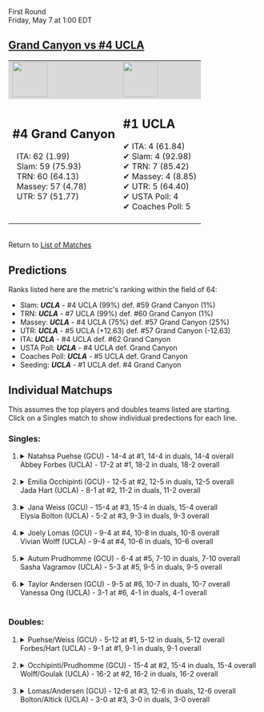 First Round  
Friday, May 7 at 1:00 EDT
## [Grand Canyon vs #4 UCLA](https://www.ncaa.com/game/5833662) 

<table><tr style="background-color: #d9d9d9 !important"><td><img src="https://www.ncaa.com/sites/default/files/images/logos/schools/g/grand-canyon.70.png" width="70" height="70" /></td><td><img src="https://www.ncaa.com/sites/default/files/images/logos/schools/u/ucla.70.png" width="70" height="70" /></td></tr><tr>
<td>  

<h2>#4 Grand Canyon</h2>  
&nbsp; ITA: 62 (1.99)<br>  
&nbsp; Slam: 59 (75.93)<br>  
&nbsp; TRN: 60 (64.13)<br>  
&nbsp; Massey: 57 (4.78)<br>  
&nbsp; UTR: 57 (51.77)<br>  
<br>  

</td>
<td>  

<h2>#1 UCLA</h2>  
&#10004; ITA: 4 (61.84)<br>  
&#10004; Slam: 4 (92.98)<br>  
&#10004; TRN: 7 (85.42)<br>  
&#10004; Massey: 4 (8.85)<br>  
&#10004; UTR: 5 (64.40)<br>  
&#10004; USTA Poll: 4<br>  
&#10004; Coaches Poll: 5<br>  
<br>  

</td>
</tr></table>  


<br>Return to [List of Matches](../index.md)  

## Predictions  

Ranks listed here are the metric's ranking within the field of 64:  
- Slam: ***UCLA*** - #4 UCLA (99%) def. #59 Grand Canyon (1%)  
- TRN: ***UCLA*** - #7 UCLA (99%) def. #60 Grand Canyon (1%)  
- Massey: ***UCLA*** - #4 UCLA (75%) def. #57 Grand Canyon (25%)  
- UTR: ***UCLA*** - #5 UCLA (+12.63) def. #57 Grand Canyon (-12.63)  
- ITA: ***UCLA*** - #4 UCLA def. #62 Grand Canyon  
- USTA Poll: ***UCLA*** - #4 UCLA def. Grand Canyon  
- Coaches Poll: ***UCLA*** - #5 UCLA def. Grand Canyon  
- Seeding: ***UCLA*** - #1 UCLA def. #4 Grand Canyon  

## Individual Matchups  
This assumes the top players and doubles teams listed are starting.  
Click on a Singles match to show individual predections for each line.  

### Singles:  

<ol>
<li><details>
<summary markdown="span">Natahsa Puehse (GCU) - 14-4 at #1, 14-4 in duals, 14-4 overall<br>Abbey Forbes (UCLA) - 17-2 at #1, 18-2 in duals, 18-2 overall</summary>
<h4>Predictions</h4><ul>
<li>Slam: <b><i>UCLA</i></b> - Forbes (99%) def. Puehse (1%)</li>  
<li>TRN: <b><i>UCLA</i></b> - Forbes (99%) def. Puehse (1%)</li>  
<li>Massey: <b><i>UCLA</i></b> - Forbes (75%) def. Puehse (25%)</li>  
<li>UTR: <b><i>UCLA</i></b> - Forbes (98%) def. Puehse (2%)</li>  
<li>ITA: <b><i>UCLA</i></b> - Forbes (46.46) def. Puehse (2.45)</li>  
</ul>
</details>&nbsp;</li>
<li><details>
<summary markdown="span">Emilia Occhipinti (GCU) - 12-5 at #2, 12-5 in duals, 12-5 overall<br>Jada Hart (UCLA) - 8-1 at #2, 11-2 in duals, 11-2 overall</summary>
<h4>Predictions</h4><ul>
<li>Slam: <b><i>UCLA</i></b> - Hart (99%) def. Occhipinti (1%)</li>  
<li>TRN: <b><i>UCLA</i></b> - Hart (99%) def. Occhipinti (1%)</li>  
<li>Massey: <b><i>UCLA</i></b> - Hart (75%) def. Occhipinti (25%)</li>  
<li>UTR: <b><i>UCLA</i></b> - Hart (98%) def. Occhipinti (2%)</li>  
<li>ITA: <b><i>UCLA</i></b> - Hart (12.21) def. Occhipinti (2.15)</li>  
</ul>
</details>&nbsp;</li>
<li><details>
<summary markdown="span">Jana Weiss (GCU) - 15-4 at #3, 15-4 in duals, 15-4 overall<br>Elysia Bolton (UCLA) - 5-2 at #3, 9-3 in duals, 9-3 overall</summary>
<h4>Predictions</h4><ul>
<li>Slam: <b><i>UCLA</i></b> - Bolton (99%) def. Weiss (1%)</li>  
<li>TRN: <b><i>UCLA</i></b> - Bolton (99%) def. Weiss (1%)</li>  
<li>Massey: <b><i>UCLA</i></b> - Bolton (75%) def. Weiss (25%)</li>  
<li>UTR: <b><i>UCLA</i></b> - Bolton (98%) def. Weiss (2%)</li>  
<li>ITA: <b><i>UCLA</i></b> - Bolton (4.20) def. Weiss (2.42)</li>  
</ul>
</details>&nbsp;</li>
<li><details>
<summary markdown="span">Joely Lomas (GCU) - 9-4 at #4, 10-8 in duals, 10-8 overall<br>Vivian Wolff (UCLA) - 9-4 at #4, 10-6 in duals, 10-6 overall</summary>
<h4>Predictions</h4><ul>
<li>Slam: <b><i>UCLA</i></b> - Wolff (99%) def. Lomas (1%)</li>  
<li>TRN: <b><i>UCLA</i></b> - Wolff (99%) def. Lomas (1%)</li>  
<li>Massey: <b><i>UCLA</i></b> - Wolff (75%) def. Lomas (25%)</li>  
<li>UTR: <b><i>UCLA</i></b> - Wolff (98%) def. Lomas (2%)</li>  
<li>ITA: <b><i>UCLA</i></b> - Wolff (2.06) def. Lomas (1.64)</li>  
</ul>
</details>&nbsp;</li>
<li><details>
<summary markdown="span">Autum Prudhomme (GCU) - 6-4 at #5, 7-10 in duals, 7-10 overall<br>Sasha Vagramov (UCLA) - 5-3 at #5, 9-5 in duals, 9-5 overall</summary>
<h4>Predictions</h4><ul>
<li>Slam: <b><i>UCLA</i></b> - Vagramov (99%) def. Prudhomme (1%)</li>  
<li>TRN: <b><i>UCLA</i></b> - Vagramov (99%) def. Prudhomme (1%)</li>  
<li>Massey: <b><i>UCLA</i></b> - Vagramov (75%) def. Prudhomme (25%)</li>  
<li>UTR: <b><i>UCLA</i></b> - Vagramov (99%) def. Prudhomme (1%)</li>  
<li>ITA: <b><i>UCLA</i></b> - Vagramov (2.24) def. Prudhomme (0.00)</li>  
</ul>
</details>&nbsp;</li>
<li><details>
<summary markdown="span">Taylor Andersen (GCU) - 9-5 at #6, 10-7 in duals, 10-7 overall<br>Vanessa Ong (UCLA) - 3-1 at #6, 4-1 in duals, 4-1 overall</summary>
<h4>Predictions</h4><ul>
<li>Slam: <b><i>UCLA</i></b> - Ong (99%) def. Andersen (1%)</li>  
<li>TRN: <b><i>UCLA</i></b> - Ong (99%) def. Andersen (1%)</li>  
<li>Massey: <b><i>UCLA</i></b> - Ong (75%) def. Andersen (25%)</li>  
<li>UTR: <b><i>UCLA</i></b> - Ong (99%) def. Andersen (1%)</li>  
<li>ITA: <b><i>GCU</i></b> - Andersen (1.96) def. Ong (1.95)</li>  
</ul>
</details>&nbsp;</li>
</ol>

### Doubles:  

<ol>
<li><details>
<summary markdown="span">Puehse/Weiss (GCU) - 5-12 at #1, 5-12 in duals, 5-12 overall<br>Forbes/Hart (UCLA) - 9-1 at #1, 9-1 in duals, 9-1 overall</summary>
<br>Sorry, we don't have any metrics for this match
</details>&nbsp;</li>
<li><details>
<summary markdown="span">Occhipinti/Prudhomme (GCU) - 15-4 at #2, 15-4 in duals, 15-4 overall<br>Wolff/Goulak (UCLA) - 16-2 at #2, 16-2 in duals, 16-2 overall</summary>
<br>Sorry, we don't have any metrics for this match
</details>&nbsp;</li>
<li><details>
<summary markdown="span">Lomas/Andersen (GCU) - 12-6 at #3, 12-6 in duals, 12-6 overall<br>Bolton/Altick (UCLA) - 3-0 at #3, 3-0 in duals, 3-0 overall</summary>
<br>Sorry, we don't have any metrics for this match
</details>&nbsp;</li>
</ol>
